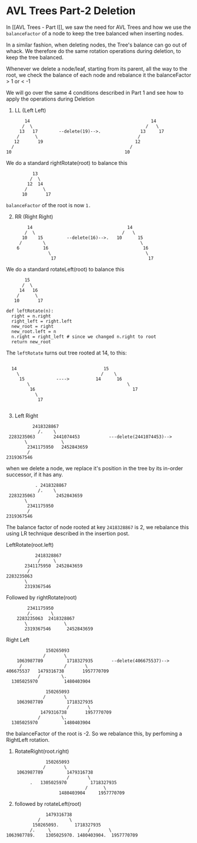 # AVL Trees Part-2 Deletion 

In [[AVL Trees - Part I]], we saw the need for AVL Trees and how we use the `balanceFactor` of a node to keep the tree balanced when inserting nodes. 

In a similar fashion, when deleting nodes, the Tree's balance can go out of whack. We therefore do the same rotation operations during deletion, to keep the tree balanced.

Whenever we delete a node/leaf, starting from its parent, all the way to the root, we check the balance of each node and rebalance it the balanceFactor > 1 or < -1 


We will go over the same 4 conditions described in Part 1 and see how to apply the operations during Deletion


1. LL (Left  Left)

```
       14                                              14
      /  \                                           /   \
     13   17        --delete(19)-->.               13     17
    /      \                                      /
   12       19                                   12
  /                                            /
10                                           10
```


We do a standard rightRotate(root) to balance this
```
          13
         /  \
        12  14
       /      \
      10       17

```

`balanceFactor` of the root is now `1.`

2. RR (Right Right)

```
        14                                    14
       /  \                                 /   \
      10    15         --delete(16)-->.   10      15
     /        \                                    \ 
    6         16                                    16
                \                                    \
                 17                                   17
```

We do a standard rotateLeft(root) to balance this 

```
       15
      /  \
     14   16
    /      \
   10       17
```

```
def leftRotate(n):
  right = n.right
  right_left = right.left
  new_root = right
  new_root.left = n
  n.right = right_left # since we changed n.right to root
  return new_root
```

The `leftRotate` turns out tree rooted at 14, to this:

```
```
      14                                 15
        \                               /    \
         15            ---->          14      16
            \                                     \
             16                                     17
               \
                17      
```
```



3. Left Right



```
          2418328867                                           
            /.    \                                                    
 2283235063       2441074453           ---delete(2441074453)--> 
       \             \
        2341175950   2452843659
        /
2319367546
```

when we delete a node, we replace it's position in the tree by its in-order successor, if it has any.
```
           . 2418328867                                           
            /.    \                                                    
 2283235063        2452843659     
       \            
        2341175950   
        /
2319367546
```

The balance factor of node rooted at key  `2418328867` is 2, we rebalance this using LR technique described in the insertion post.

LeftRotate(root.left)

```
           2418328867                                           
            /     \                                                    
       2341175950  2452843659     
        /    
2283235063 
       \
       2319367546
```

Followed by rightRotate(root)

```
		2341175950
		/.       \
	2283235063	2418328867
       \              \
       2319367546      2452843659
```



Right Left


```
               150265093
	          /       \
    1063987789         1718327935       --delete(406675537)-->
     /                /       \
406675537   1479316738       1957770709
            /        \.                
  1305025970          1480403904
```


```
               150265093
	          /       \
    1063987789         1718327935      
                       /       \
             1479316738       1957770709
            /        \.                
  1305025970          1480403904
```

the balanceFactor of the root is -2. So we rebalance this, by perfoming a RightLeft rotation. 

1. RotateRight(root.right)

```
               150265093
	          /       \
    1063987789         1479316738      
                       /       \
		 .   1305025970         1718327935
                              /      \
		            1480403904     1957770709
```

2. followed by rotateLeft(root)

```
			   1479316738
			/           \
		  150265093.      1718327935
		 /.     \              /       \
1063987789.    1305025970. 1480403904.  1957770709
```
